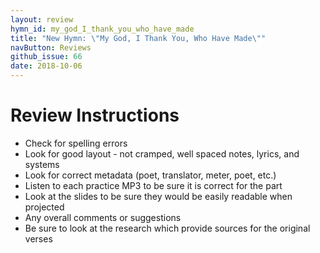 ```yaml
---
layout: review
hymn_id: my_god_I_thank_you_who_have_made
title: "New Hymn: \"My God, I Thank You, Who Have Made\""
navButton: Reviews
github_issue: 66
date: 2018-10-06
---
```

# Review Instructions

- Check for spelling errors
- Look for good layout - not cramped, well spaced notes, lyrics, and systems
- Look for correct metadata (poet, translator, meter, poet, etc.)
- Listen to each practice MP3 to be sure it is correct for the part
- Look at the slides to be sure they would be easily readable when projected
- Any overall comments or suggestions
- Be sure to look at the research which provide sources for the original verses
